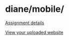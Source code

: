 # diane/mobile/

[Assignment details](/homework/mobile)

[View your uploaded website](https://mpaulweeks.github.io/cfc2018/students/diane/mobile/)
